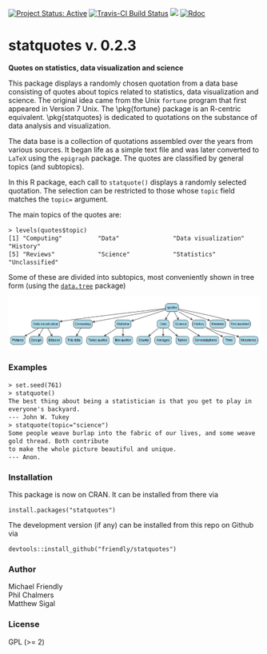 [![Project Status: Active](http://www.repostatus.org/badges/latest/active.svg)](http://www.repostatus.org/#active) 
[![Travis-CI Build Status](https://travis-ci.org/friendly/statquotes.svg?branch=master)](https://travis-ci.org/friendly/statquotes) [![](http://www.r-pkg.org/badges/version/statquotes)](http://www.r-pkg.org/pkg/statquotes) 
[![Rdoc](http://www.rdocumentation.org/badges/version/statquotes)](http://www.rdocumentation.org/packages/statquotes)

# statquotes v. 0.2.3
**Quotes on statistics, data visualization and science**

This package displays a randomly chosen quotation from a data base consisting
of quotes about topics related to statistics, data visualization and science.
The original idea came from the Unix `fortune` program that first appeared
in Version 7 Unix. The \pkg{fortune} package is an R-centric equivalent.
\pkg{statquotes} is dedicated to quotations on the substance of data
analysis and visualization.

The data base is a collection of quotations assembled over the years from various
sources.  It began life as a simple text file and was later converted to
`LaTeX`  using the `epigraph` package. The quotes are classified by general topics (and subtopics).

In this R package, each call to `statquote()` displays a randomly selected quotation.
The selection can be restricted to those whose `topic` field matches the `topic=`
argument.

The main topics of the quotes are:

```{r}
> levels(quotes$topic)
[1] "Computing"          "Data"               "Data visualization" "History"           
[5] "Reviews"            "Science"            "Statistics"         "Unclassified"      
```

Some of these are divided into subtopics, most conveniently shown in tree form (using the [`data.tree`](https://cran.r-project.org/package=pkgname) package)

<img src="qtree.png">

### Examples

```{r}
> set.seed(761)
> statquote()
The best thing about being a statistician is that you get to play in everyone's backyard. 
--- John W. Tukey 
> statquote(topic="science")
Some people weave burlap into the fabric of our lives, and some weave gold thread. Both contribute 
to make the whole picture beautiful and unique. 
--- Anon. 
```

### Installation

This package is now on CRAN.  It can be installed from there via

```
install.packages("statquotes")
```
The development version (if any) can be installed from this repo on Github via
```
devtools::install_github("friendly/statquotes")
```

### Author

Michael Friendly  
Phil Chalmers  
Matthew Sigal


### License

GPL (>= 2)

